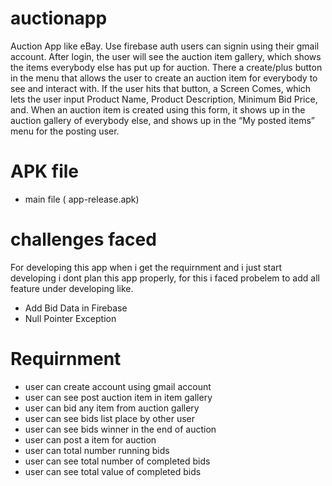 # auctionapp

Auction App like eBay. Use firebase auth users can signin using their gmail account. After login, the user will see the auction item gallery, which shows the items everybody else has put up for auction. There a create/plus button in the menu that allows the user to create an auction item for everybody to see and interact with. If the user hits that button, a Screen Comes, which lets the user input Product Name, Product Description, Minimum Bid Price, and. When an auction item is created using this form, it shows up in the auction gallery of everybody else, and shows up in the “My posted items” menu for the posting user.

# APK file

- main file ( app-release.apk)



#  challenges faced

For developing this app when i get the requirnment and i just start developing i dont plan this app properly, for this i faced probelem to add all feature under developing
like.
- Add Bid Data in Firebase
- Null Pointer Exception
    
    

# Requirnment
- user can create account using gmail account
- user can see post auction item in item gallery
- user can bid any item from auction gallery
- user can see bids list place by other user
- user can see bids winner in the end of auction
- user can post a item for auction
- user can total number running bids
- user can see total number of completed bids
- user can see total value of completed bids

